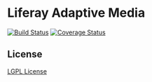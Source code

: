 # Liferay Adaptive Media

[![Build Status](https://travis-ci.org/liferay/com-liferay-adaptive-media.svg?branch=master)](https://travis-ci.org/liferay/com-liferay-adaptive-media)
[![Coverage Status](https://coveralls.io/repos/github/liferay/com-liferay-adaptive-media/badge.svg?branch=master)](https://coveralls.io/github/liferay/com-liferay-adaptive-media?branch=master)

## License
[LGPL License](LICENSE.md)